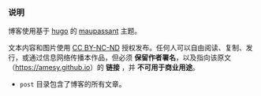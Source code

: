 ### 说明

博客使用基于 [hugo](https://www.gohugo.org/) 的 [maupassant](https://github.com/flysnow-org/maupassant-hugo) 主题。

文本内容和图片使用 [CC BY-NC-ND](https://creativecommons.org/licenses/by-nc-nd/3.0/cn/) 授权发布。任何人可以自由阅读、复制、发行，或通过信息网络传播本作品，但必须 **保留作者署名**，以及指向该原文（<https://amesy.github.io>）的 **链接** ，并 **不可用于商业用途**。

- `post` 目录包含了博客的所有文章。

